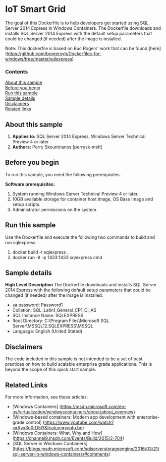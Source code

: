 # IoT Smart Grid
The goal of this Dockerfile is to help developers get started using SQL Server 2014 Express in Windows Containers. The Dockerfile downloads and installs SQL Server 2014 Express with the default setup parameters that could be changed (if needed) after the image is installed.

Note: This dockerfile is based on Buc Rogers' work that can be found [here] (https://github.com/brogersyh/Dockerfiles-for-windows/tree/master/sqlexpress)

### Contents

[About this sample](#about-this-sample)<br/>
[Before you begin](#before-you-begin)<br/>
[Run this sample](#run-this-sample)<br/>
[Sample details](#sample-details)<br/>
[Disclaimers](#disclaimers)<br/>
[Related links](#related-links)<br/>

<a name=about-this-sample></a>

## About this sample

1. **Applies to:** SQL Server 2014 Express, Windows Server Technical Preview 4 or later
5. **Authors:** Perry Skountrianos [perrysk-msft]

<a name=before-you-begin></a>

## Before you begin

To run this sample, you need the following prerequisites.

**Software prerequisites:**

1. System running Windows Server Technical Preview 4 or later.
2. 10GB available storage for container host image, OS Base Image and setup scripts.
3. Administrator permissions on the system.

<a name=run-this-sample></a>

## Run this sample
Use the Dockerfile and execute the following two commands to build and run sqlexpress:
1. docker build -t sqlexpress .
2. docker run -it -p 1433:1433 sqlexpress cmd

<a name=sample-details></a>

## Sample details

**High Level Description**
The Dockerfile downloads and installs SQL Server 2014 Express with the following default setup parameters that could be changed (if needed) after the image is installed.
- sa password: Password1
- Collation: SQL_Latin1_General_CP1_CI_AS
- SQL Instance Name: SQLEXPRESS
- Root Directory: C:\Program Files\Microsoft SQL Server\MSSQL12.SQLEXPRESS\MSSQL
- Language: English (United Stated)

<a name=disclaimers></a>

## Disclaimers
The code included in this sample is not intended to be a set of best practices on how to build scalable enterprise grade applications. This is beyond the scope of this quick start sample.

<a name=related-links></a>

## Related Links
<!-- Links to more articles. Remember to delete "en-us" from the link path. -->

For more information, see these articles:
- [Windows Containers] (https://msdn.microsoft.com/en-us/virtualization/windowscontainers/about/about_overview)
- [Windows-based containers: Modern app development with enterprise-grade control] (https://www.youtube.com/watch?v=Ryx3o0rD5lY&feature=youtu.be)
- [Windows Containers: What, Why and How] (https://channel9.msdn.com/Events/Build/2015/2-704)
- [SQL Server in Windows Containers] (https://blogs.msdn.microsoft.com/sqlserverstorageengine/2016/03/21/sql-server-in-windows-containers/#comments)
